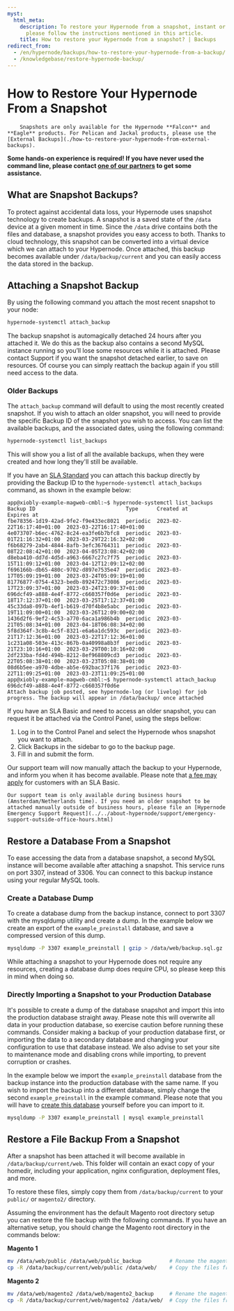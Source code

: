 ```yaml
---
myst:
  html_meta:
    description: To restore your Hypernode from a snapshot, instant or an older backup,
      please follow the instructions mentioned in this article.
    title: How to restore your Hypernode from a snapshot? | Backups
redirect_from:
  - /en/hypernode/backups/how-to-restore-your-hypernode-from-a-backup/
  - /knowledgebase/restore-hypernode-backup/
---
```


# How to Restore Your Hypernode From a Snapshot

```{important}
	Snapshots are only available for the Hypernode **Falcon** and **Eagle** products. For Pelican and Jackal products, please use the [External Backups](./how-to-restore-your-hypernode-from-external-backups).
```

**Some hands-on experience is required! If you have never used the command line, please contact **[**one of our partners**](https://www.hypernode.com/partners/)** to get some assistance.**

## What are Snapshot Backups?

To protect against accidental data loss, your Hypernode uses snapshot technology to create backups. A snapshot is a saved state of the `/data` device at a given moment in time. Since the `/data` drive contains both the files and database, a snapshot provides you easy access to both.
Thanks to cloud technology, this snapshot can be converted into a virtual device which we can attach to your Hypernode. Once attached, this backup becomes available under `/data/backup/current` and you can easily access the data stored in the backup.

## Attaching a Snapshot Backup

By using the following command you attach the most recent snapshot to your node:

```bash
hypernode-systemctl attach_backup
```

The backup snapshot is automagically detached 24 hours after you attached it. We do this as the backup also contains a second MySQL instance running so you’ll lose some resources while it is attached. Please contact Support if you want the snapshot detached earlier, to save on resources.
Of course you can simply reattach the backup again if you still need access to the data.

### Older Backups

The `attach_backup` command will default to using the most recently created snapshot. If you wish to attach an older snapshot, you will need to provide the specific Backup ID of the snapshot you wish to access. You can list the available backups, and the associated dates, using the following command:

```bash
hypernode-systemctl list_backups
```

This will show you a list of all the available backups, when they were created and how long they'll still be available.

If you have an [SLA Standard](../../hypernode-platform/backups/hypernode-backup-policy.md#sla-standard) you can attach this backup directly by providing the Backup ID to the `hypernode-systemctl attach_backups` command, as shown in the example below:

```terminal
app@xiobly-example-magweb-cmbl:~$ hypernode-systemctl list_backups
Backup ID                             Type      Created at                 Expires at
fbe78356-1d19-42ad-9fe2-f9e433ec8021  periodic  2023-02-22T16:17:40+01:00  2023-03-22T16:17:40+01:00
4e073707-b6ec-4762-8c24-ea3fe6b7bfc8  periodic  2023-03-01T21:16:32+01:00  2023-03-29T22:16:32+02:00
f6b68279-2ab4-4844-8afb-3efc36764311  periodic  2023-03-08T22:08:42+01:00  2023-04-05T23:08:42+02:00
d8eba410-dd7d-4d5d-a963-6667c27c7f75  periodic  2023-03-15T11:09:12+01:00  2023-04-12T12:09:12+02:00
f696166b-db65-480c-9702-d897e7535e47  periodic  2023-03-17T05:09:19+01:00  2023-03-24T05:09:19+01:00
81776877-0754-4323-bedb-892472c73086  periodic  2023-03-17T23:09:37+01:00  2023-03-24T23:09:37+01:00
696dcf49-a888-4e4f-8772-c660357f0d6e  periodic  2023-03-18T17:12:37+01:00  2023-03-25T17:12:37+01:00
45c33da8-097b-4ef1-b619-d70f4b8e5abc  periodic  2023-03-19T11:09:00+01:00  2023-03-26T12:09:00+02:00
1436d2f6-9ef2-4c53-a770-6aca1a986b4b  periodic  2023-03-21T05:08:34+01:00  2023-04-18T06:08:34+02:00
5f8d364f-3c8b-4c5f-8321-e6a6a1dc593c  periodic  2023-03-21T17:12:36+01:00  2023-03-22T17:12:36+01:00
1c231a08-503e-413c-867b-0a40998a8b3f  periodic  2023-03-21T23:10:16+01:00  2023-03-29T00:10:16+02:00
2df233ba-fd4d-494b-8212-8ef968809cd3  periodic  2023-03-22T05:08:38+01:00  2023-03-23T05:08:38+01:00
08d6b5ee-a970-4dbe-ab5e-692bac37f176  periodic  2023-03-22T11:09:25+01:00  2023-03-23T11:09:25+01:00
app@xiobly-example-magweb-cmbl:~$ hypernode-systemctl attach_backup 696dcf49-a888-4e4f-8772-c660357f0d6e
Attach backup job posted, see hypernode-log (or livelog) for job progress. The backup will appear in /data/backup/ once attached
```

If you have an SLA Basic and need to access an older snapshot, you can request it be attached via the Control Panel, using the steps bellow:

1. Log in to the Control Panel and select the Hypernode whos snapshot you want to attach.
1. Click Backups in the sidebar to go to the backup page.
1. Fill in and submit the form.

Our support team will now manually attach the backup to your Hypernode, and inform you when it has become available. Please note that [a fee may apply](./hypernode-backup-policy.html#requesting-older-snapshots) for customers with an SLA Basic.

```{important}
Our support team is only available during business hours (Amsterdam/Netherlands time). If you need an older snapshot to be attached manually outside of business hours, please file an [Hypernode Emergency Support Request](../../about-hypernode/support/emergency-support-outside-office-hours.html)
```

## Restore a Database From a Snapshot

To ease accessing the data from a database snapshot, a second MySQL instance will become available after attaching a snapshot. This service runs on port 3307, instead of 3306. You can connect to this backup instance using your regular MySQL tools.

### Create a Database Dump

To create a database dump from the backup instance, connect to port 3307 with the mysqldump utility and create a dump. In the example below we create an export of the `example_preinstall` database, and save a compressed version of this dump.

```bash
mysqldump -P 3307 example_preinstall | gzip > /data/web/backup.sql.gz
```

While attaching a snapshot to your Hypernode does not require any resources, creating a database dump does require CPU, so please keep this in mind when doing so.

### Directly Importing a Snapshot to your Production Database

It's possible to create a dump of the database snapshot and import this into the production database straight away. Please note this will overwrite all data in your production database, so exercise caution before running these commands. Consider making a backup of your production database first, or importing the data to a secondary database and changing your configuration to use that database instead. We also advise to set your site to maintenance mode and disabling crons while importing, to prevent corruption or crashes.

In the example below we import the `example_preinstall` database from the backup instance into the production database with the same name. If you wish to import the backup into a different database, simply change the second `example_preinstall` in the example command. Please note that you will have to [create this database](../../hypernode-platform/mysql/how-to-use-mysql-on-hypernode.html#how-to-create-a-new-database) yourself before you can import to it.

```bash
mysqldump -P 3307 example_preinstall | mysql example_preinstall
```

## Restore a File Backup From a Snapshot

After a snapshot has been attached it will become available in `/data/backup/current/web`. This folder will contain an exact copy of your homedir, including your application, nginx configuration, deployment files, and more.

To restore these files, simply copy them from `/data/backup/current` to your `public/` or `magento2/` directory.

Assuming the environment has the default Magento root directory setup you can restore the file backup with the following commands. If you have an alternative setup, you should change the Magento root directory in the commands below:

**Magento 1**

```bash
mv /data/web/public /data/web/public_backup         # Rename the magento root directory so you still have a backup of the files
cp -R /data/backup/current/web/public /data/web/    # Copy the files from the backup to the new public directory
```

**Magento 2**

```bash
mv /data/web/magento2 /data/web/magento2_backup     # Rename the magento root directory so you still have a backup of the files
cp -R /data/backup/current/web/magento2 /data/web/  # Copy the files from the backup to the new public directory
```
